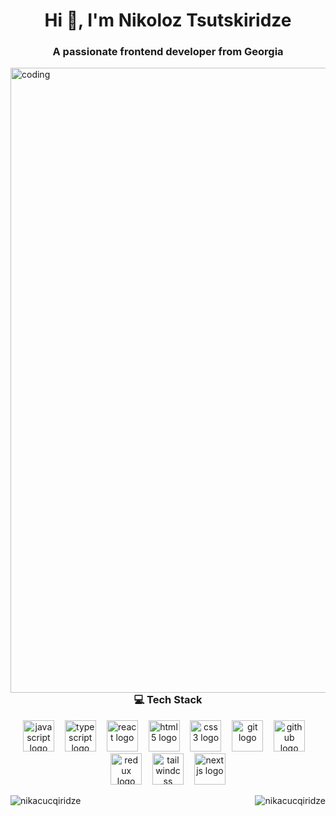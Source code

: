 
<h1 align="center">Hi 👋, I'm Nikoloz Tsutskiridze</h1>
<h3 align="center">A passionate frontend developer from Georgia</h3>

<img align="right" alt="coding" width="1000" src="https://camo.githubusercontent.com/069e3ef2850e722ccaef748bf8cdadafeed9fd4a9ee1436daebd7e820f4402a7/68747470733a2f2f666972656261736573746f726167652e676f6f676c65617069732e636f6d2f76302f622f666c6578692d636f64696e672e61707073706f742e636f6d2f6f2f64656d706769372d35323066386435662d363364342d343435332d383832322d6462633134396165323766382e6769663f616c743d6d6564696126746f6b656e3d39316330633762322d393363332d343032392d623031312d316138373033633537333064">





<h3 align="center">💻 Tech Stack</h3>
<div align="center">
  <img src="https://cdn.jsdelivr.net/gh/devicons/devicon/icons/javascript/javascript-original.svg" height="50" width="50" alt="javascript logo"  />
  <img width="9"  />
  <img src="https://cdn.jsdelivr.net/gh/devicons/devicon/icons/typescript/typescript-original.svg" height="50" width="50" alt="typescript logo"  />
  <img width="9" />
  <img src="https://cdn.jsdelivr.net/gh/devicons/devicon/icons/react/react-original.svg"height="50" width="50" alt="react logo"  />
  <img width="9" />
  <img src="https://cdn.jsdelivr.net/gh/devicons/devicon/icons/html5/html5-original.svg" height="50" width="50"" alt="html5 logo"  />
  <img width="9" />
  <img src="https://cdn.jsdelivr.net/gh/devicons/devicon/icons/css3/css3-original.svg" height="50" width="50"alt="css3 logo"  />
  <img width="9" />
  <img src="https://cdn.jsdelivr.net/gh/devicons/devicon/icons/git/git-original.svg"height="50" width="50" alt="git logo"  />
  <img width="9" />
  <img src="https://cdn.jsdelivr.net/gh/devicons/devicon/icons/github/github-original.svg" height="50" width="50" alt="github logo"  />
  <img width="9" />
  <img src="https://cdn.jsdelivr.net/gh/devicons/devicon/icons/redux/redux-original.svg" height="50" width="50" alt="redux logo"  />
  <img width="9" />
  <img src="https://cdn.jsdelivr.net/gh/devicons/devicon/icons/tailwindcss/tailwindcss-original-wordmark.svg" height="50" width="50" alt="tailwindcss logo"  />
    <img width="9" />

  <img src="https://cdn.jsdelivr.net/gh/devicons/devicon/icons/nextjs/nextjs-original.svg" height="50" width="50" alt="nextjs logo"  />
  
</div>

<p><img align="left" src="https://github-readme-streak-stats.herokuapp.com/?user=nikacucqiridze&" alt="nikacucqiridze" /></p>
<p><img align="right" src="https://github-readme-stats.vercel.app/api/top-langs?username=nikacucqiridze&show_icons=true&locale=en&layout=compact" alt="nikacucqiridze" /></p>


